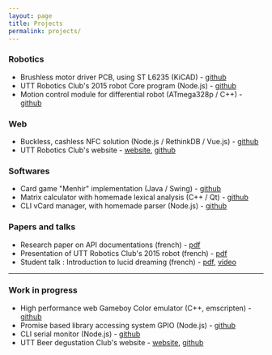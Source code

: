 ```yaml
---
layout: page
title: Projects
permalink: projects/
---
```


### Robotics

* Brushless motor driver PCB, using ST L6235 (KiCAD) - [github](https://github.com/PymZoR/L6235-PCB)
* UTT Robotics Club's 2015 robot Core program (Node.js) - [github](https://github.com/RobotikUTT/eurobot-core)
* Motion control module for differential robot (ATmega328p / C++) - [github](https://github.com/RobotikUTT/eurobot-motorController)


### Web

* Buckless, cashless NFC solution (Node.js / RethinkDB / Vue.js) -  [github](https://github.com/buckless)
* UTT Robotics Club's website - [website](http://robotikutt.github.io/),  [github](https://github.com/RobotikUTT/RobotikUTT.github.io)


### Softwares

* Card game "Menhir" implementation (Java / Swing) - [github](https://github.com/PymZoR/UTT-LO02-Menhir)
* Matrix calculator with homemade lexical analysis (C++ / Qt) - [github](https://github.com/PymZoR/utt-nf05-project)
* CLI vCard manager, with homemade parser (Node.js) -  [github](https://github.com/PymZoR/UTT-GL02)


### Papers and talks

* Research paper on API documentations (french) -  [pdf](https://github.com/PymZoR/UTT-TX-Buckless/blob/master/report.pdf)
* Presentation of UTT Robotics Club's 2015 robot (french) -  [pdf](https://github.com/PymZoR/UTT-TITS/blob/master/rapport/doc.pdf)
* Student talk : Introduction to lucid dreaming (french) - [pdf](/assets/Barcamp_reve_lucide.pdf), [video](https://youtu.be/KqpeM59BLB8?t=412)

---


### Work in progress

* High performance web Gameboy Color emulator (C++, emscripten) - [github](https://github.com/PymZoR/gbcEmulator)
* Promise based library accessing system GPIO (Node.js) - [github](https://github.com/PymZoR/node-gpio)
* CLI serial monitor (Node.js) - [github](https://github.com/PymZoR/serialmonitor)
* UTT Beer degustation Club's website - [website](http://ClubBieres-UTT.github.io/),  [github](https://github.com/ClubBieres-UTT/ClubBieres-UTT.github.io)
